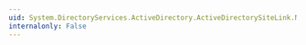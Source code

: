 ```yaml
---
uid: System.DirectoryServices.ActiveDirectory.ActiveDirectorySiteLink.NotificationEnabled
internalonly: False
---
```

